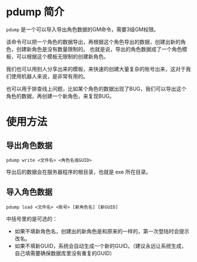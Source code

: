 # pdump 简介
`pdump` 是一个可以导入导出角色数据的GM命令，需要3级GM权限。

该命令可以把一个角色的数据导出，再根据这个角色导出的数据，创建出新的角色，创建新角色是没有数量限制的。
也就是说，导出的角色数据成了一个角色模板，可以根据这个模板无限制的创建新角色。

我们也可以用别人分享出来的模板，来快速的创建大量复杂的账号出来，这对于我们使用机器人来说，是非常有用的。

也可以用于排查线上问题，比如某个角色的数据出现了BUG，我们可以导出这个角色的数据，再创建一个新角色，来复现BUG。

# 使用方法

## 导出角色数据
```
pdump write <文件名> <角色名或GUID>
```

导出后的数据会在服务器程序的根目录，也就是 exe 所在目录。

## 导入角色数据
```
pdump load <文件名> <账号> [新角色名] [新GUID]
```
中括号里的是可选的：
* 如果不填新角色名，创建出的新角色是和原来的一样的，第一次登陆时会提示改名。
* 如果不填新GUID，系统会自动生成一个新的GUID。（建议永远让系统生成，自己填需要确保数据库里没有重复的GUID）

